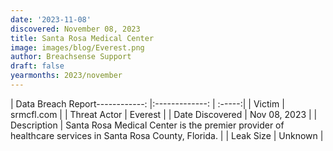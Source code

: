 ```yaml
---
date: '2023-11-08'
discovered: November 08, 2023
title: Santa Rosa Medical Center
image: images/blog/Everest.png
author: Breachsense Support
draft: false
yearmonths: 2023/november
---
```


| Data Breach Report------------:     |:-------------:    | :-----:|
| Victim      | srmcfl.com      | 
| Threat Actor      | Everest      | 
| Date Discovered      | Nov 08, 2023      | 
| Description      | Santa Rosa Medical Center is the premier provider of healthcare services in Santa Rosa County, Florida.      | 
| Leak Size      | Unknown      | 

